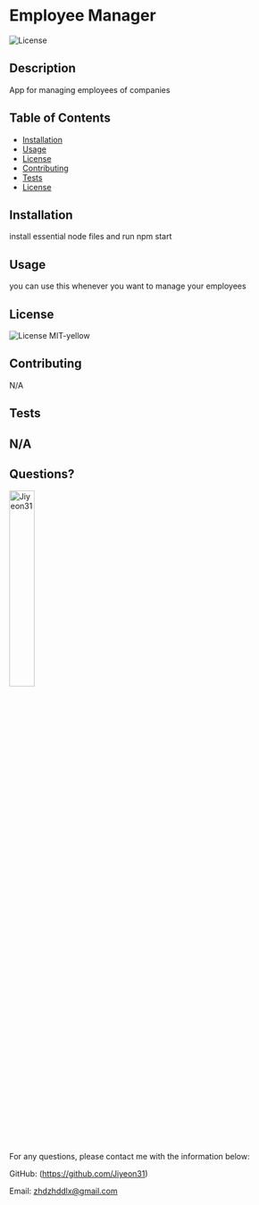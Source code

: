 # Employee Manager 
  ![License](https://img.shields.io/badge/License-MIT-yellow.svg)
  
  ## Description 
  
  App for managing employees of companies
  
  ## Table of Contents
  * [Installation](#installation)
  * [Usage](#usage)
  * [License](#license)
  * [Contributing](#contributing)
  * [Tests](#tests)
  * [License](#license)
  
  ## Installation
  
  install essential node files and run npm start
  
  ## Usage 
  
  you can use this whenever you want to manage your employees
    
  ## License
    
  ![License](https://img.shields.io/badge/License-MIT-yellow.svg)
  MIT-yellow
  
  
  ## Contributing
  
  N/A
  
  ## Tests
  
  N/A
  ---
  
  ## Questions?
  <img src="https://avatars.githubusercontent.com/u/94870473?v=4" alt="Jiyeon31" width="30%" height="30%" />
  
  For any questions, please contact me with the information below:
 
  GitHub: (https://github.com/Jiyeon31)<br />

  
  Email: zhdzhddlx@gmail.com
  
